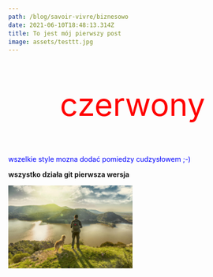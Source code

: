 ```yaml
---
path: /blog/savoir-vivre/biznesowo
date: 2021-06-10T18:48:13.314Z
title: To jest mój pierwszy post
image: assets/testtt.jpg
---
```

<p style='color: red;font-size: 4rem; text-align:center;  '>czerwony</p>

<p style='color: blue'>wszelkie style mozna dodać pomiedzy cudzysłowem ;-)</p>

**wszystko działa git pierwsza wersja**

<div style='max-width: 50%'>

![](assets/man-walking-dog.jpg)

</div>